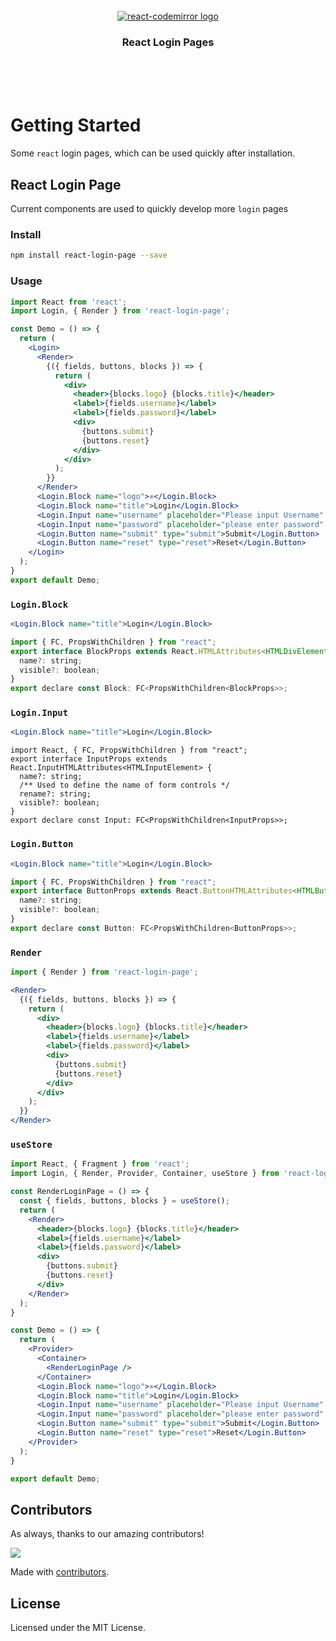 <!--rehype:ignore:start-->
<br />
<br />
<br />
<p align="center">
  <a href="https://uiwjs.github.io/react-login-page">
    <img alt="react-codemirror logo" src="https://uiwjs.github.io/react-login-page/logo.svg">
  </a>
</p>
<h3 align="center">React Login Pages</h3>
<br />
<br />
<br />
<!--rehype:ignore:end-->

Getting Started
===

Some `react` login pages, which can be used quickly after installation.

## React Login Page

Current components are used to quickly develop more `login` pages

### Install

```bash
npm install react-login-page --save
```

### Usage

```jsx mdx:preview
import React from 'react';
import Login, { Render } from 'react-login-page';

const Demo = () => {
  return (
    <Login>
      <Render>
        {({ fields, buttons, blocks }) => {
          return (
            <div>
              <header>{blocks.logo} {blocks.title}</header>
              <label>{fields.username}</label>
              <label>{fields.password}</label>
              <div>
                {buttons.submit}
                {buttons.reset}
              </div>
            </div>
          );
        }}
      </Render>
      <Login.Block name="logo">⚛️</Login.Block>
      <Login.Block name="title">Login</Login.Block>
      <Login.Input name="username" placeholder="Please input Username" />
      <Login.Input name="password" placeholder="please enter password" />
      <Login.Button name="submit" type="submit">Submit</Login.Button>
      <Login.Button name="reset" type="reset">Reset</Login.Button>
    </Login>
  );
}
export default Demo;
```

### `Login.Block`

```jsx
<Login.Block name="title">Login</Login.Block>
```

```jsx
import { FC, PropsWithChildren } from "react";
export interface BlockProps extends React.HTMLAttributes<HTMLDivElement> {
  name?: string;
  visible?: boolean;
}
export declare const Block: FC<PropsWithChildren<BlockProps>>;
```

### `Login.Input`

```jsx
<Login.Block name="title">Login</Login.Block>
```

```tsx
import React, { FC, PropsWithChildren } from "react";
export interface InputProps extends React.InputHTMLAttributes<HTMLInputElement> {
  name?: string;
  /** Used to define the name of form controls */
  rename?: string;
  visible?: boolean;
}
export declare const Input: FC<PropsWithChildren<InputProps>>;
```

### `Login.Button`

```jsx
<Login.Block name="title">Login</Login.Block>
```

```jsx
import { FC, PropsWithChildren } from "react";
export interface ButtonProps extends React.ButtonHTMLAttributes<HTMLButtonElement> {
  name?: string;
  visible?: boolean;
}
export declare const Button: FC<PropsWithChildren<ButtonProps>>;
```

### `Render`

```jsx
import { Render } from 'react-login-page';

<Render>
  {({ fields, buttons, blocks }) => {
    return (
      <div>
        <header>{blocks.logo} {blocks.title}</header>
        <label>{fields.username}</label>
        <label>{fields.password}</label>
        <div>
          {buttons.submit}
          {buttons.reset}
        </div>
      </div>
    );
  }}
</Render>
```

### `useStore`

```jsx mdx:preview
import React, { Fragment } from 'react';
import Login, { Render, Provider, Container, useStore } from 'react-login-page';

const RenderLoginPage = () => {
  const { fields, buttons, blocks } = useStore();
  return (
    <Render>
      <header>{blocks.logo} {blocks.title}</header>
      <label>{fields.username}</label>
      <label>{fields.password}</label>
      <div>
        {buttons.submit}
        {buttons.reset}
      </div>
    </Render>
  );
}

const Demo = () => {
  return (
    <Provider>
      <Container>
        <RenderLoginPage />
      </Container>
      <Login.Block name="logo">⚛️</Login.Block>
      <Login.Block name="title">Login</Login.Block>
      <Login.Input name="username" placeholder="Please input Username" />
      <Login.Input name="password" placeholder="please enter password" />
      <Login.Button name="submit" type="submit">Submit</Login.Button>
      <Login.Button name="reset" type="reset">Reset</Login.Button>
    </Provider>
  );
}

export default Demo;
```

## Contributors

As always, thanks to our amazing contributors!

<a href="https://github.com/uiwjs/react-login-page/graphs/contributors">
  <img src="https://uiwjs.github.io/react-login-page/CONTRIBUTORS.svg" />
</a>

Made with [contributors](https://github.com/jaywcjlove/github-action-contributors).

## License

Licensed under the MIT License.
